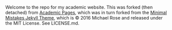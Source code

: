 Welcome to the repo for my academic website. This was forked (then detached) from [Academic Pages](http://academicpages.github.io), which was in turn forked from the [Minimal Mistakes Jekyll Theme](https://mmistakes.github.io/minimal-mistakes/), which is © 2016 Michael Rose and released under the MIT License. See LICENSE.md.
